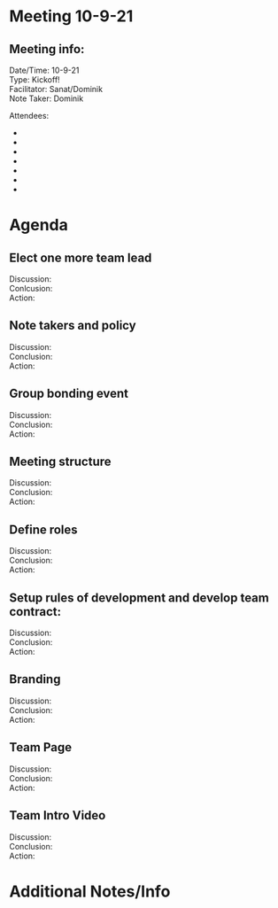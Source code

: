 # Meeting 10-9-21
## Meeting info:
Date/Time: 10-9-21\
Type: Kickoff! \
Facilitator: Sanat/Dominik\
Note Taker: Dominik

Attendees:

-
-
-
-
-
-
-

# Agenda
## Elect one more team lead
Discussion:\
Conlcusion:\
Action:
## Note takers and policy
Discussion:\
Conclusion:\
Action:
## Group bonding event
Discussion:\
Conclusion:\
Action:
## Meeting structure
Discussion:\
Conclusion:\
Action:
## Define roles
Discussion:\
Conclusion:\
Action:
## Setup rules of development and develop team contract:
Discussion:\
Conclusion:\
Action:
## Branding
Discussion:\
Conclusion:\
Action:
## Team Page
Discussion:\
Conclusion:\
Action:
## Team Intro Video
Discussion:\
Conclusion:\
Action:
# Additional Notes/Info
